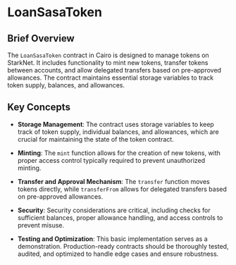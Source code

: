 # LoanSasaToken
## Brief Overview

The `LoanSasaToken` contract in Cairo is designed to manage tokens on StarkNet. It includes functionality to mint new tokens, transfer tokens between accounts, and allow delegated transfers based on pre-approved allowances. The contract maintains essential storage variables to track token supply, balances, and allowances.

## Key Concepts

- **Storage Management**: The contract uses storage variables to keep track of token supply, individual balances, and allowances, which are crucial for maintaining the state of the token contract.
  
- **Minting**: The `mint` function allows for the creation of new tokens, with proper access control typically required to prevent unauthorized minting.
  
- **Transfer and Approval Mechanism**: The `transfer` function moves tokens directly, while `transferFrom` allows for delegated transfers based on pre-approved allowances.

- **Security**: Security considerations are critical, including checks for sufficient balances, proper allowance handling, and access controls to prevent misuse.

- **Testing and Optimization**: This basic implementation serves as a demonstration. Production-ready contracts should be thoroughly tested, audited, and optimized to handle edge cases and ensure robustness.
